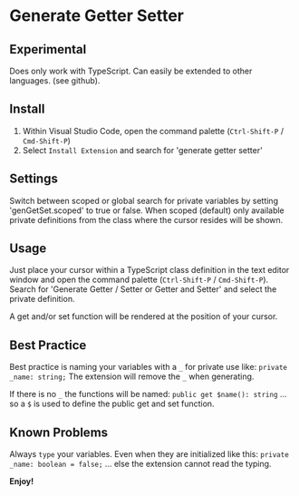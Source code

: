 # Generate Getter Setter

## Experimental

Does only work with TypeScript. Can easily be extended to other languages. (see github).

## Install

1. Within Visual Studio Code, open the command palette (`Ctrl-Shift-P` / `Cmd-Shift-P`)
2. Select `Install Extension` and search for 'generate getter setter'

## Settings

Switch between scoped or global search for private variables by setting 'genGetSet.scoped' to true or false.
When scoped (default) only available private definitions from the class where the cursor resides will be shown.

## Usage

Just place your cursor within a TypeScript class definition in the text editor window and open the command palette (`Ctrl-Shift-P` / `Cmd-Shift-P`).
Search for 'Generate Getter / Setter or Getter and Setter' and select the private definition.

A get and/or set function will be rendered at the position of your cursor.

## Best Practice

Best practice is naming your variables with a `_` for private use like:
`private _name: string;`
The extension will remove the `_` when generating.

If there is no `_` the functions will be named:
`public get $name(): string`
... so a `$` is used to define the public get and set function.

## Known Problems

Always `type` your variables.
Even when they are initialized like this:
`private _name: boolean = false;`
... else the extension cannot read the typing.

**Enjoy!**
